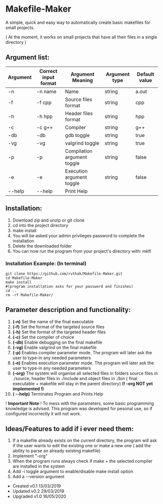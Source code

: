 # Makefile-Maker 
A simple, quick and easy way to automatically create basic makefiles for small projects.

( At the moment, it works on small projects that have all their files in a single directory )

## Argument list:

Argument  | Correct input format |   Argument Meaning    |  Argument type  | Default value 
----------|----------------------|-----------------------|-----------------|---------------
   -n     |       -n name        |         Name          |     string      |     a.out
   -f     |       -f cpp         |  Source files format  |     string      |      cpp
   -h     |       -h hpp         |  Header files format  |     string      |      hpp
   -c     |       -c g++         |       Compiler        |     string      |      g++
   -db    |       -db            |      gdb toggle       |     string      |     true
   -vg    |       -vg            |    valgrind toggle    |     string      |     true
   -p     |       -p             |  Compilation argument toggle|     string      |     false
   -e     |       -e             |   Execution argument  toggle|     string      |     false
   --help |       --help         |    Print Help

## Installation:
1) Download zip and unzip or git clone
2) cd into the project directory
3) make install
4) You will be asked your admin privileges password to complete the installation
5) Delete the downloaded folder
6) You can now run the program from your project's directory with: mkfl

### Installation Example: (In terminal)
    git clone https://github.com/rvthak/Makefile-Maker.git
    cd Makefile-Maker
    make install
    #(program installation asks for your password and finishes)
    cd ..
    rm -rf Makefile-Maker/

## Parameter description and functionality:
1) __(-n)__		Set the name of the final executable 
2) __(-f)__		Set the format of the targeted source files
3) __(-h)__    Set the format of the targeted header files
4) __(-c)__		Set the compiler of choice
5) __(-db)__ 	Enable debugging on the final makefile
6) __(-vg)__	Enable valgrind on the final makefile
7) __(-p)__		Enables compiler parameter mode. The program will later ask the user to
type-in any needed parameters 
8) __(-e)__		Enables execution parameter mode. The program will later ask the user to
type-in any needed parameters
9) __(-org)__	The system will organise all selected files in folders
source files in ./source, header files in ./include and object files
in ./bin ( final executable + makefile will stay in the parent directory)
**(! -org NOT yet implemented !)**
10) __( --help)__  Terminates Program and Prints Help

! __Important Note__ ! To mess with the parameters, some basic programming knowledge is 
advised. This program was developed for pesonal use, so if configured 
incorrectly it will not work.

## Ideas/Features to add if i ever need them:
1) If a makefile already exists on the current directory, the program will ask
if the user wants to edit the existing one or make a new one ( add the ability 
to parse an already existing makefile)
2) Implement "-org"
3) When the program runs always check if make + the selected compiler are
installed in the system
4) Add -i toggle argument to enable/disable make install option
5) Add a --version argument

+ Created  v0.1 13/03/2019
+ Updated  v0.2 29/03/2019
+ Upgraded v1.0 16/05/2020
